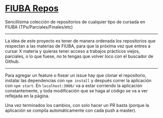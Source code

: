 # [FIUBA Repos](https://fdelmazo.github.io/FIUBA-Repos/)

 Sencillísima colección de repositorios de cualquier tipo de cursada en FIUBA (TPs/Parciales/Finales/etc)

---

La idea de este proyecto es tener de manera ordenada los repositorios que respectan a las materias de FIUBA, para que la próxima vez que entres a cursar X materia y quieras tener acceso a trabajos prácticos viejos, parciales, o lo que fuese, no te tengas que volver loco con el buscador de Github.

---

Para agregar un feature o fixear un issue hay que clonar el repositorio, instalar las dependencias con `npm install` y después correr la aplicación con `npm start`. En `localhost:3000/` va a estar corriendo la aplicación constantemente, y toda modificación que se haga al código se va a ver reflejada en la página.

Una vez terminados los cambios, con solo hacer un PR basta (porque la aplicación se compila automáticamente con cada push a master).
